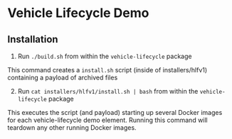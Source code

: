 # Vehicle Lifecycle Demo

## Installation

1. Run `./build.sh` from within the `vehicle-lifecycle` package

This command creates a `install.sh` script (inside of installers/hlfv1) containing a payload of archived files

2. Run `cat installers/hlfv1/install.sh | bash` from within the `vehicle-lifecycle` package

This executes the script (and payload) starting up several Docker images for each vehicle-lifecycle demo element.
Running this command will teardown any other running Docker images.